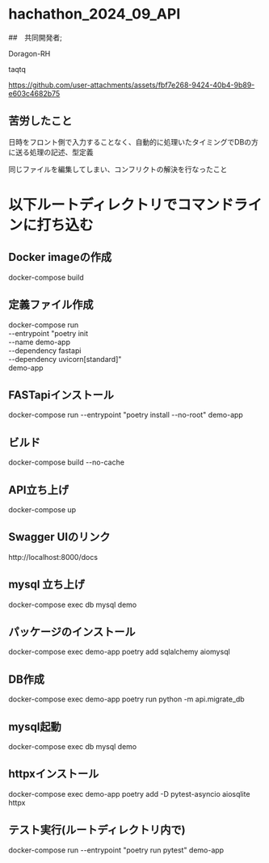 # hachathon_2024_09_API
##　共同開発者;

Doragon-RH

taqtq



https://github.com/user-attachments/assets/fbf7e268-9424-40b4-9b89-e603c4682b75


## 苦労したこと
日時をフロント側で入力することなく、自動的に処理いたタイミングでDBの方に送る処理の記述、型定義

同じファイルを編集してしまい、コンフリクトの解決を行なったこと

# 以下ルートディレクトリでコマンドラインに打ち込む
## Docker imageの作成
docker-compose build

## 定義ファイル作成
docker-compose run \
  --entrypoint "poetry init \
    --name demo-app \
    --dependency fastapi \
    --dependency uvicorn[standard]" \
  demo-app

## FASTapiインストール
docker-compose run --entrypoint "poetry install --no-root" demo-app

## ビルド
docker-compose build --no-cache

## API立ち上げ
docker-compose up

## Swagger UIのリンク
http://localhost:8000/docs

## mysql 立ち上げ
docker-compose exec db mysql demo

## パッケージのインストール
docker-compose exec demo-app poetry add sqlalchemy aiomysql

## DB作成
docker-compose exec demo-app poetry run python -m api.migrate_db

## mysql起動
docker-compose exec db mysql demo

## httpxインストール
docker-compose exec demo-app poetry add -D pytest-asyncio aiosqlite httpx

## テスト実行(ルートディレクトリ内で)
docker-compose run --entrypoint "poetry run pytest" demo-app

